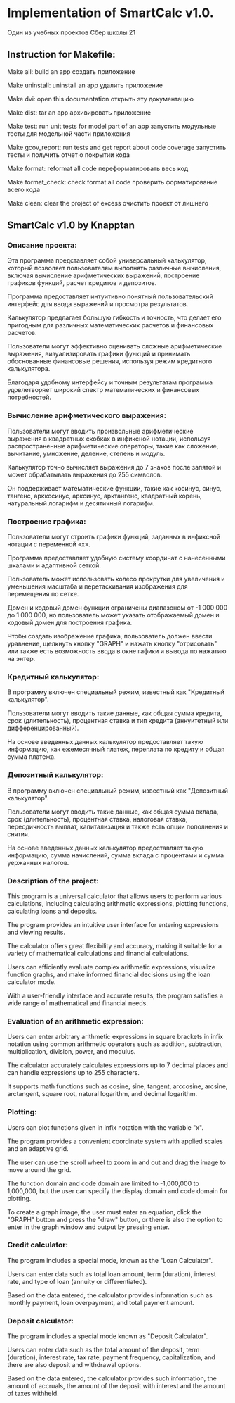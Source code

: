 # Implementation of SmartCalc v1.0.

Один из учебных проектов Сбер школы 21

## Instruction for Makefile:

Make all: build an app 
создать приложение

Make uninstall: uninstall an app 
удалить приложение

Make dvi: open this documentation 
открыть эту документацию

Make dist: tar an app 
архивировать приложение

Make test: run unit tests for model part of an app 
запустить модульные тесты для модельной части приложения

Make gcov_report: run tests and get report about code coverage
запустить тесты и получить отчет о покрытии кода

Make format: reformat all code
переформатировать весь код

Make format_check: check format all code
проверить форматирование всего кода

Make clean: clear the project of excess
очистить проект от лишнего

## SmartCalc v1.0 by Knapptan


### Описание проекта:


Эта программа представляет собой универсальный калькулятор, который позволяет пользователям выполнять различные вычисления, включая вычисление арифметических выражений, построение графиков функций, расчет кредитов и депозитов.

Программа предоставляет интуитивно понятный пользовательский интерфейс для ввода выражений и просмотра результатов.

Калькулятор предлагает большую гибкость и точность, что делает его пригодным для различных математических расчетов и финансовых расчетов.

Пользователи могут эффективно оценивать сложные арифметические выражения, визуализировать графики функций и принимать обоснованные финансовые решения, используя режим кредитного калькулятора. 

Благодаря удобному интерфейсу и точным результатам программа удовлетворяет широкий спектр математических и финансовых потребностей.


### Вычисление арифметического выражения:

Пользователи могут вводить произвольные арифметические выражения в квадратных скобках в инфиксной нотации, используя распространенные арифметические операторы, такие как сложение, вычитание, умножение, деление, степень и модуль.

Калькулятор точно вычисляет выражения до 7 знаков после запятой и может обрабатывать выражения до 255 символов.

Он поддерживает математические функции, такие как косинус, синус, тангенс, арккосинус, арксинус, арктангенс, квадратный корень, натуральный логарифм и десятичный логарифм.

### Построение графика:

Пользователи могут строить графики функций, заданных в инфиксной нотации с переменной «x».

Программа предоставляет удобную систему координат с нанесенными шкалами и адаптивной сеткой.

Пользователь может использовать колесо прокрутки для увеличения и уменьшения масштаба и перетаскивания изображения для перемещения по сетке.

Домен и кодовый домен функции ограничены диапазоном от -1 000 000 до 1 000 000, но пользователь может указать отображаемый домен и кодовый домен для построения графика.

Чтобы создать изображение графика, пользователь должен ввести уравнение, щелкнуть кнопку "GRAPH" и нажать кнопку "отрисовать" или также есть возможность ввода в окне гафики и вывода по нажатию на энтер.

### Кредитный калькулятор:

В программу включен специальный режим, известный как "Кредитный калькулятор".

Пользователи могут вводить такие данные, как общая сумма кредита, срок (длительность), процентная ставка и тип кредита (аннуитетный или дифференцированный).

На основе введенных данных калькулятор предоставляет такую ​​информацию, как ежемесячный платеж, переплата по кредиту и общая сумма платежа.

### Депозитный калькулятор:

В программу включен специальный режим, известный как "Депозитный калькулятор".

Пользователи могут вводить такие данные, как общая сумма вклада, срок (длительность), процентная ставка, налоговая ставка, переодичность выплат, капитализация и также есть опции пополнения и снятия.

На основе введенных данных калькулятор предоставляет такую ​​информацию, сумма начислений, сумма вклада с процентами и сумма уержанных налогов.


### Description of the project:


This program is a universal calculator that allows users to perform various calculations, including calculating arithmetic expressions, plotting functions, calculating loans and deposits.

The program provides an intuitive user interface for entering expressions and viewing results.

The calculator offers great flexibility and accuracy, making it suitable for a variety of mathematical calculations and financial calculations.

Users can efficiently evaluate complex arithmetic expressions, visualize function graphs, and make informed financial decisions using the loan calculator mode.

With a user-friendly interface and accurate results, the program satisfies a wide range of mathematical and financial needs.

### Evaluation of an arithmetic expression:

Users can enter arbitrary arithmetic expressions in square brackets in infix notation using common arithmetic operators such as addition, subtraction, multiplication, division, power, and modulus.

The calculator accurately calculates expressions up to 7 decimal places and can handle expressions up to 255 characters.

It supports math functions such as cosine, sine, tangent, arccosine, arcsine, arctangent, square root, natural logarithm, and decimal logarithm.

### Plotting:

Users can plot functions given in infix notation with the variable "x".

The program provides a convenient coordinate system with applied scales and an adaptive grid.

The user can use the scroll wheel to zoom in and out and drag the image to move around the grid.

The function domain and code domain are limited to -1,000,000 to 1,000,000, but the user can specify the display domain and code domain for plotting.

To create a graph image, the user must enter an equation, click the "GRAPH" button and press the "draw" button, or there is also the option to enter in the graph window and output by pressing enter.

### Credit calculator:

The program includes a special mode, known as the "Loan Calculator".

Users can enter data such as total loan amount, term (duration), interest rate, and type of loan (annuity or differentiated).

Based on the data entered, the calculator provides information such as monthly payment, loan overpayment, and total payment amount.

### Deposit calculator:

The program includes a special mode known as "Deposit Calculator".

Users can enter data such as the total amount of the deposit, term (duration), interest rate, tax rate, payment frequency, capitalization, and there are also deposit and withdrawal options.

Based on the data entered, the calculator provides such information, the amount of accruals, the amount of the deposit with interest and the amount of taxes withheld.
